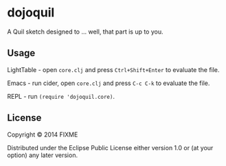 # dojoquil

A Quil sketch designed to ... well, that part is up to you.

## Usage

LightTable - open `core.clj` and press `Ctrl+Shift+Enter` to evaluate the file.

Emacs - run cider, open `core.clj` and press `C-c C-k` to evaluate the file.

REPL - run `(require 'dojoquil.core)`.

## License

Copyright © 2014 FIXME

Distributed under the Eclipse Public License either version 1.0 or (at
your option) any later version.
